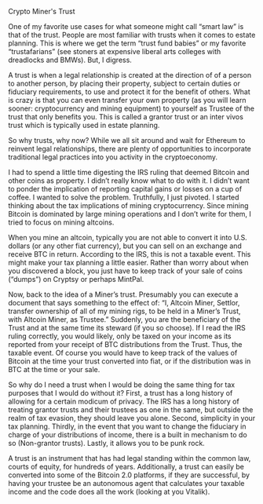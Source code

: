 Crypto Miner's Trust

One of my favorite use cases for what someone might call “smart law” is that of the trust. People are most familiar with trusts when it comes to estate planning. This is where we get the term “trust fund babies” or my favorite “trustafarians” (see stoners at expensive liberal arts colleges with dreadlocks and BMWs).  But, I digress.

A trust is when a legal relationship is created at the direction of of a person to another person, by placing their property, subject to certain duties or fiduciary requirements, to use and protect it for the benefit of others. What is crazy is that you can even transfer your own property (as you will learn sooner: cryptocurrency and mining equipment) to yourself as Trustee of the trust that only benefits you. This is called a grantor trust or an inter vivos trust which is typically used in estate planning.

So why trusts, why now? While we all sit around  and wait for Ethereum to reinvent legal relationships, there are plenty of opportunities to incorporate traditional legal practices into you activity in the cryptoeconomy.

I had to spend a little time digesting the IRS ruling that deemed Bitcoin and other coins as property. I didn’t really know what to do with it. I didn’t want to ponder the implication of reporting capital gains or losses on a cup of coffee.  I wanted to solve the problem. Truthfully, I just pivoted. I started thinking about the tax implications of mining cryptocurrency. Since mining Bitcoin is dominated by large mining operations and I don’t write for them, I tried to focus on mining altcoins.

When you mine an altcoin, typically you are not able to convert it into U.S. dollars (or any other fiat currency), but you can sell on an exchange and receive BTC in return. According to the IRS, this is not a taxable event. This might make your tax planning a little easier. Rather than worry about when you discovered a block, you just have to keep track of your sale of coins (“dumps”) on Cryptsy or perhaps MintPal.

Now, back to the idea of a Miner’s trust. Presumably you can execute a document that says something to the effect of: “I, Altcoin Miner, Settlor, transfer ownership of all of my mining rigs, to be held in a Miner’s Trust, with Altcoin Miner, as Trustee.”  Suddenly, you are the beneficiary of the Trust and at the same time its steward (if you so choose). If I read the IRS ruling correctly,  you would likely, only be taxed on your income as its reported from your receipt of BTC distributions from the Trust. Thus, the taxable event. Of course you would have to keep track of the values of Bitcoin at the time your trust converted into fiat, or if the distribution was in BTC at the time or your sale.

So why do I need a trust when I would be doing the same thing for tax purposes that I would do without it? First, a trust has a long history of allowing for a certain modicum of privacy. The IRS has a long history of treating grantor trusts and their trustees as one in the same, but outside the realm of tax evasion, they should leave you alone. Second, simplicity in your tax planning. Thirdly, in the event that you want to change the fiduciary in charge of your distributions of income, there is a built in mechanism to do so (Non-grantor trusts). Lastly, it allows you to be punk rock.

A trust is an instrument that has had legal standing within the common law, courts of equity, for hundreds of years.  Additionally, a trust can easily be converted into some of the Bitcoin 2.0 platforms, if they are successful, by having your trustee be an autonomous agent that calculates your taxable income and the code does all the work (looking at you Vitalik).
